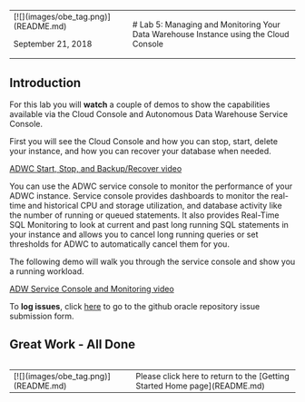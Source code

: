 <table class="tbl-heading"><tr><td class="td-logo">[![](images/obe_tag.png)](README.md)

September 21, 2018
</td>
<td class="td-banner">
# Lab 5: Managing and Monitoring Your Data Warehouse Instance using the Cloud Console
</td></tr><table>
    

## Introduction

For this lab you will **watch** a couple of demos to show the capabilities available via the Cloud Console and Autonomous Data Warehouse Service Console.

First you will see the Cloud Console and how you can stop, start, delete your instance, and how you can recover your database when needed. 

<a href="https://raw.githubusercontent.com/millerhoo/journey4-adwc/master/workshops/journey4-adwc/images/ADWC%20HOL%20Start%20Stop%20Recover.mp4" target="_blank">ADWC Start, Stop, and Backup/Recover video</a>

You can use the ADWC service console to monitor the performance of your ADWC instance. Service console provides dashboards to monitor the real-time and historical CPU and storage utilization, and database activity like the number of running or queued statements. It also provides Real-Time SQL Monitoring to  look at current and past long running SQL statements in your instance and allows you to cancel long running queries or set thresholds for ADWC to automatically cancel them for you.

The following demo will walk you through the service console and show you a running workload.

<a href="https://raw.githubusercontent.com/millerhoo/journey4-adwc/master/workshops/journey4-adwc/images/ADWC%20HOL%20Service%20Console.mp4" target="_blank">ADW Service Console and Monitoring video</a>


To **log issues**, click [here](https://github.com/millerhoo/journey4-adwc/issues/new) to go to the github oracle repository issue submission form.



## Great Work - All Done

<table class="tbl-heading"><tr><td class="td-logo">[![](images/obe_tag.png)](README.md)
</td>
<td class="td-banner">
Please click here to return to the [Getting Started Home page](README.md)
</td></tr><table>
